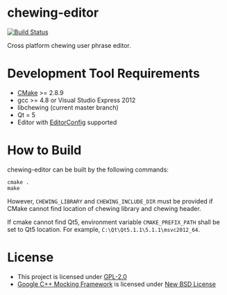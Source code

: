 # chewing-editor
[![Build Status](https://travis-ci.org/chewing/chewing-editor.png?branch=master)](https://travis-ci.org/chewing/chewing-editor)

Cross platform chewing user phrase editor.

# Development Tool Requirements
*   [CMake](http://www.cmake.org/) >= 2.8.9
*   gcc >= 4.8 or Visual Studio Express 2012
*   libchewing (current master branch)
*   Qt = 5
*   Editor with [EditorConfig](http://editorconfig.org/) supported

# How to Build
chewing-editor can be built by the following commands:

    cmake .
    make

However, `CHEWING_LIBRARY` and `CHEWING_INCLUDE_DIR` must be provided if CMake cannot find location of chewing library and chewing header.

If cmake cannot find Qt5, environment variable `CMAKE_PREFIX_PATH` shall be set to Qt5 location. For example, `C:\Qt\Qt5.1.1\5.1.1\msvc2012_64`.

# License
*   This project is licensed under [GPL-2.0](http://opensource.org/licenses/GPL-2.0)
*   [Google C++ Mocking Framework](https://code.google.com/p/googlemock/) is licensed under [New BSD License](http://opensource.org/licenses/BSD-3-Clause)
